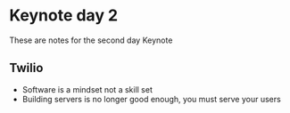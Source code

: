 # Keynote day 2

These are notes for the second day Keynote

## Twilio

* Software is a mindset not a skill set
* Building servers is no longer good enough, you must serve your users